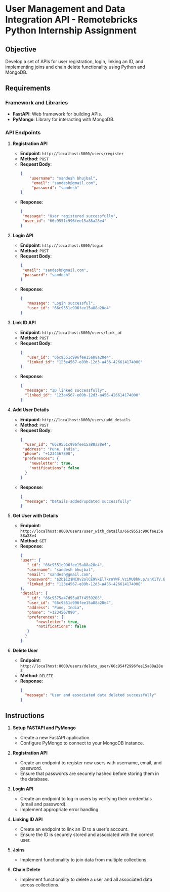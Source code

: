 
# User Management and Data Integration API - Remotebricks Python Internship Assignment

## Objective

Develop a set of APIs for user registration, login, linking an ID, and implementing joins and chain delete functionality using Python and MongoDB.

## Requirements

### Framework and Libraries

- **FastAPI**: Web framework for building APIs.
- **PyMongo**: Library for interacting with MongoDB.

### API Endpoints

1. **Registration API**
   - **Endpoint**: `http://localhost:8000/users/register`
   - **Method**: `POST`
   - **Request Body**:
     ```json
     {
         "username": "sandesh bhujbal",
          "email": "sandesh@gmail.com",
          "password": "sandesh"
     }
     ```
   - **Response**:
     ```json
     {
      "message": "User registered successfully",
      "user_id": "66c9551c996fee15a88a28e4"
     }
     ```

2. **Login API**
   - **Endpoint**: `http://localhost:8000/login`
   - **Method**: `POST`
   - **Request Body**:
     ```json
     {
      "email": "sandesh@gmail.com",
      "password": "sandesh"
     }
     ```
   - **Response**:
     ```json
     {
        "message": "Login successful",
        "user_id": "66c9551c996fee15a88a28e4"
     }
     ```

3. **Link ID API**
   - **Endpoint**: `http://localhost:8000/users/link_id`
   - **Method**: `POST`
   - **Request Body**:
     ```json
     {
        "user_id": "66c9551c996fee15a88a28e4",
        "linked_id": "123e4567-e89b-12d3-a456-426614174000"
     }
     ```
   - **Response**:
     ```json
     {
       "message": "ID linked successfully",
       "linked_id": "123e4567-e89b-12d3-a456-426614174000"
     }
     ```

4. **Add User Details**
   - **Endpoint**: `http://localhost:8000/users/add_details`
   - **Method**: `POST`
   - **Request Body**:
     ```json
     {
       "user_id": "66c9551c996fee15a88a28e4",
      "address": "Pune, India",
      "phone": "+1234567890",
      "preferences": {
         "newsletter": true,
         "notifications": false
       }
     }
     ```
   - **Response**:
     ```json
     {
       "message": "Details added/updated successfully"
     }
     ```

5. **Get User with Details**
   - **Endpoint**: `http://localhost:8000/users/user_with_details/66c9551c996fee15a88a28e4`
   - **Method**: `GET`
   - **Response**:
     ```json
     {
     "user": {
        "_id": "66c9551c996fee15a88a28e4",
        "username": "sandesh bhujbal",
        "email": "sandesh@gmail.com",
        "password": "$2b$12$MC0v2olCE9VkElTkrnYWF.VziMU8hN.p/snX1TV.8LStnNx/QJ2Ja",
        "linked_id": "123e4567-e89b-12d3-a456-426614174000"
     },
     "details": {
        "_id": "66c9575a47d95a87f4559206",
        "user_id": "66c9551c996fee15a88a28e4",
        "address": "Pune, India",
        "phone": "+1234567890",
        "preferences": {
            "newsletter": true,
            "notifications": false
        }
       }
     }
     ```

6. **Delete User**
   - **Endpoint**: `http://localhost:8000/users/delete_user/66c954f2996fee15a88a28e3`
   - **Method**: `DELETE`
   - **Response**:
     ```json
     {
       "message": "User and associated data deleted successfully"
     }
     ```

## Instructions

1. **Setup FASTAPI and PyMongo**
   - Create a new FastAPI application.
   - Configure PyMongo to connect to your MongoDB instance.

2. **Registration API**
   - Create an endpoint to register new users with username, email, and password.
   - Ensure that passwords are securely hashed before storing them in the database.

3. **Login API**
   - Create an endpoint to log in users by verifying their credentials (email and password).
   - Implement appropriate error handling.

4. **Linking ID API**
   - Create an endpoint to link an ID to a user's account.
   - Ensure the ID is securely stored and associated with the correct user.

5. **Joins**
   - Implement functionality to join data from multiple collections.

6. **Chain Delete**
   - Implement functionality to delete a user and all associated data across collections.
